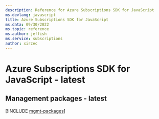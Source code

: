 ```yaml
---
description: Reference for Azure Subscriptions SDK for JavaScript
ms.devlang: javascript
title: Azure Subscriptions SDK for JavaScript
ms.data: 09/30/2022
ms.topic: reference
ms.author: jeffish
ms.service: subscriptions
author: xirzec
---
```

# Azure Subscriptions SDK for JavaScript - latest

## Management packages - latest
[!INCLUDE [mgmt-packages](subscriptions-mgmt-index.md)]